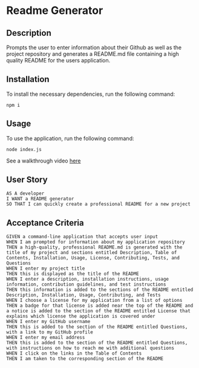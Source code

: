 # Readme Generator

## Description

Prompts the user to enter information about their Github as well as the project repository and generates a README.md file containing a high quality README for the users application.

## Installation

To install the necessary dependencies, run the following command:

```
npm i
```

## Usage
To use the application, run the following command:
```
node index.js
```
See a walkthrough video [here](https://drive.google.com/file/d/1fKCV2Jn-kxdVs1gl2nVOF5DfSYIbtv7D/view?usp=sharing)

## User Story

```
AS A developer
I WANT a README generator
SO THAT I can quickly create a professional README for a new project
```

## Acceptance Criteria

```
GIVEN a command-line application that accepts user input
WHEN I am prompted for information about my application repository
THEN a high-quality, professional README.md is generated with the title of my project and sections entitled Description, Table of Contents, Installation, Usage, License, Contributing, Tests, and Questions
WHEN I enter my project title
THEN this is displayed as the title of the README
WHEN I enter a description, installation instructions, usage information, contribution guidelines, and test instructions
THEN this information is added to the sections of the README entitled Description, Installation, Usage, Contributing, and Tests
WHEN I choose a license for my application from a list of options
THEN a badge for that license is added near the top of the README and a notice is added to the section of the README entitled License that explains which license the application is covered under
WHEN I enter my GitHub username
THEN this is added to the section of the README entitled Questions, with a link to my GitHub profile
WHEN I enter my email address
THEN this is added to the section of the README entitled Questions, with instructions on how to reach me with additional questions
WHEN I click on the links in the Table of Contents
THEN I am taken to the corresponding section of the README
```
